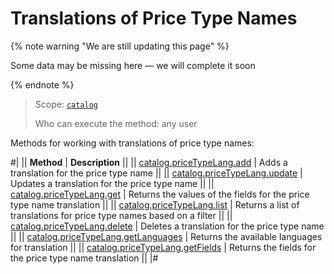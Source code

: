 # Translations of Price Type Names

{% note warning "We are still updating this page" %}

Some data may be missing here — we will complete it soon

{% endnote %}

> Scope: [`catalog`](../../../scopes/permissions.md)
>
> Who can execute the method: any user

Methods for working with translations of price type names:

#|
|| **Method** | **Description** ||
|| [catalog.priceTypeLang.add](./catalog-price-type-lang-add.md) | Adds a translation for the price type name ||
|| [catalog.priceTypeLang.update](./catalog-price-type-lang-update.md) | Updates a translation for the price type name ||
|| [catalog.priceTypeLang.get](./catalog-price-type-lang-get.md) | Returns the values of the fields for the price type name translation ||
|| [catalog.priceTypeLang.list](./catalog-price-type-lang-list.md) | Returns a list of translations for price type names based on a filter ||
|| [catalog.priceTypeLang.delete](./catalog-price-type-lang-delete.md) | Deletes a translation for the price type name ||
|| [catalog.priceTypeLang.getLanguages](./catalog-price-type-lang-get-languages.md) | Returns the available languages for translation ||
|| [catalog.priceTypeLang.getFields](./catalog-price-type-lang-get-fields.md) | Returns the fields for the price type name translation ||
|#